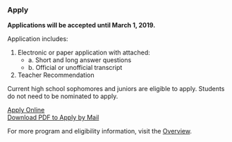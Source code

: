 ### Apply

<strong> Applications will be accepted until March 1, 2019. </strong>

Application includes:

1. Electronic or paper application with attached:
    - a. Short and long answer questions
    - b. Official or unofficial transcript
2. Teacher Recommendation

Current high school sophomores and juniors are eligible to apply. Students do not need to be nominated to apply.

<!-- Inserts the Application button -->
<div class="center-align bottom-appeal">
  <a href="https://fs29.formsite.com/Gd7elL/sgeaffeme8/index.html" class="waves-effect waves-default btn white grey-text text-darken-4">Apply Online</a>
</div>
<div class="center-align bottom-appeal">
  <a href="https://drive.google.com/file/d/1IKUEm0BOp1sh8PZdxtbIz3PyrxTO3F5K/view?usp=sharing" class="waves-effect waves-default btn white grey-text text-darken-4">Download PDF to Apply by Mail</a>
</div>


For more program and eligibility information, visit the [Overview](../overview.html).
